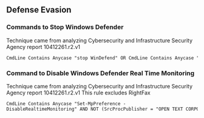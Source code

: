 ## Defense Evasion

### Commands to Stop Windows Defender

Technique came from analyzing Cybersecurity and Infrastructure Security Agency report 10412261.r2.v1

```
CmdLine Contains Anycase "stop WinDefend" OR CmdLine Contains Anycase "delete WinDefend"
```

### Command to Disable Windows Defender Real Time Monitoring

Technique came from analyzing Cybersecurity and Infrastructure Security Agency report 10412261.r2.v1
This rule excludes RightFax

```
CmdLine Contains Anycase "Set-MpPreference -DisableRealtimeMonitoring" AND NOT (SrcProcPublisher = "OPEN TEXT CORPORATION" OR tgtProcImageSha1 = "c8e743f3460c3f9d761492c61acc358f30b24df7" OR SrcProcPublisher = "PHAROS SYSTEMS INTERNATIONAL, INC" )
```
